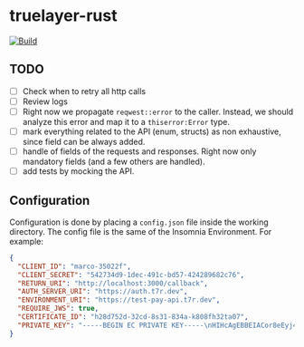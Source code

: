 # truelayer-rust

[![Build](https://github.com/TrueLayer/truelayer-rust/actions/workflows/build.yml/badge.svg)](https://github.com/TrueLayer/truelayer-rust/actions/workflows/build.yml)

## TODO

- [ ] Check when to retry all http calls
- [ ] Review logs
- [ ] Right now we propagate `reqwest::error` to the caller.
      Instead, we should analyze this error and map it to a `thiserror:Error` type.
- [ ] mark everything related to the API (enum, structs) as non exhaustive,
      since field can be always added.
- [ ] handle of fields of the requests and responses. Right now only mandatory fields (and a few others are handled).
- [ ] add tests by mocking the API.

## Configuration

Configuration is done by placing a `config.json` file inside the working directory.
The config file is the same of the Insomnia Environment. For example:

```json
{
  "CLIENT_ID": "marco-35022f",
  "CLIENT_SECRET": "542734d9-1dec-491c-bd57-424289682c76",
  "RETURN_URI": "http://localhost:3000/callback",
  "AUTH_SERVER_URI": "https://auth.t7r.dev",
  "ENVIRONMENT_URI": "https://test-pay-api.t7r.dev",
  "REQUIRE_JWS": true,
  "CERTIFICATE_ID": "h28d752d-32cd-8s31-834a-k808fh32ta07",
  "PRIVATE_KEY": "-----BEGIN EC PRIVATE KEY-----\nHIHcAgEBBEIACor8eEyj4Zd5/BABF1uGIhwEBA+8mLpMBOiAxgyzeLDOUxPSIiRk\nvQcy/NftmEEvtNsd+romCg3aX9vd+nFKyLGgBoYFK4EWACOhlYkDgKFMBNFc+JlQ\nh29VuHEDTj9kFxcf6Rm6P1lmZXW4SIeM+N296ERCqrAkzHWPqIi76HYQQ9yOKe8o\n9vwGABFjehWGnGu1JgHVUW2vHAxV+kzmrSex5+YmAygh+XM/m6gp5RjSITajx5Yy\nihH+Jk4yQejBV/+wMyX8dbkhoao/PMhQOPVJ1zWUIg==\n-----END EC PRIVATE KEY-----"
}
```